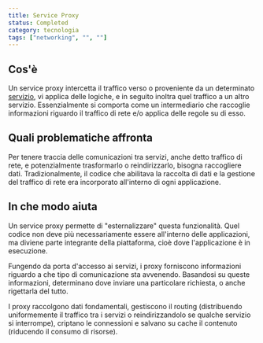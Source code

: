```yaml
---
title: Service Proxy
status: Completed
category: tecnologia
tags: ["networking", "", ""]
---
```


## Cos'è

Un service proxy intercetta il traffico verso o proveniente da un determinato [servizio](/it/service/), 
vi applica delle logiche, e in seguito inoltra quel traffico a un altro servizio.
Essenzialmente si comporta come un intermediario che raccoglie informazioni riguardo il traffico di rete e/o applica delle regole su di esso.

## Quali problematiche affronta

Per tenere traccia delle comunicazioni tra servizi, anche detto traffico di rete, e potenzialmente trasformarlo o reindirizzarlo, bisogna raccogliere dati.
Tradizionalmente, il codice che abilitava la raccolta di dati e la gestione del traffico di rete era incorporato all'interno di ogni applicazione.

## In che modo aiuta

Un service proxy permette di "esternalizzare" questa funzionalità.
Quel codice non deve più necessariamente essere all'interno delle applicazioni,
ma diviene parte integrante della piattaforma, cioè dove l'applicazione è in esecuzione.

Fungendo da porta d'accesso ai servizi, i proxy forniscono informazioni riguardo a che tipo di comunicazione sta avvenendo.
Basandosi su queste informazioni, determinano dove inviare una particolare richiesta, o anche rigettarla del tutto.

I proxy raccolgono dati fondamentali, gestiscono il routing (distribuendo uniformemente il traffico tra i servizi o reindirizzandolo se qualche servizio si interrompe),
criptano le connessioni e salvano su cache il contenuto (riducendo il consumo di risorse).

